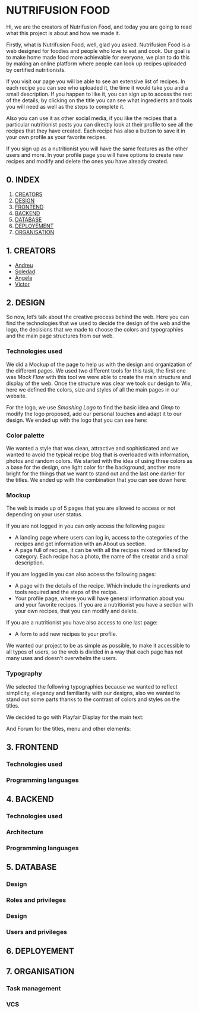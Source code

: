 # NUTRIFUSION FOOD

Hi, we are the creators of Nutrifusion Food, and today you are going to read what this 
project is about and how we made it.

Firstly, what is Nutrifusion Food, well, glad you asked. Nutrifusion Food is a web 
designed for foodies and people who love to eat and cook. Our goal is to make home made 
food more achievable for everyone, we plan to do this by making an online platform where 
people can look up recipes uploaded by certified nutritionists.

If you visit our page you will be able to see an extensive list of recipes. In each 
recipe you can see who uploaded it, the time it would take you and a small description. 
If you happen to like it, you can sign up to access the rest of the details, by clicking 
on the title you can see what ingredients and tools you will need as well as the steps to
complete it.

Also you can use it as other social media, if you like the recipes that a particular 
nutritionist posts you can directly look at their profile to see all the recipes that 
they have created. Each recipe has also a button to save it in your own profile as your 
favorite recipes.

If you sign up as a nutritionist you will have the same features as the other users 
and more. In your profile page you will have options to create new recipes and modify 
and delete the ones you have already created.

## 0. INDEX
1. [CREATORS](#1-creators)
2. [DESIGN](#2-design)
3. [FRONTEND](#3-frontend)
4. [BACKEND](#4-backend)
5. [DATABASE](#5-database)
6. [DEPLOYEMENT](#6-deployement)
7. [ORGANISATION](#7-organisation)


## 1. CREATORS
- [Andreu](https://github.com/AndreuAlfonso) 
- [Soledad](https://github.com/SoleReyes02)
- [Àngela](https://github.com/AngelaHdR)
- [Victor](https://github.com/faloptero)

## 2. DESIGN
So now, let’s talk about the creative process behind the web. Here you can find the 
technologies that we used to decide the design of the web and the logo, the decisions 
that we made to choose the colors and typographies and the main page structures from our web.
### Technologies used
We did a Mockup of the page to help us with the design and organization of the different pages. 
We used two different tools for this task, the first one was *Mock Flow* with this tool we were 
able to create the main structure and display of the web. Once the structure was clear we took our 
design to Wix, here we defined the colors, size and styles of all the main pages in our website.

For the logo, we use *Smashing Logo* to find the basic idea and *Gimp* to modify the logo proposed, 
add our personal touches and adapt it to our design. We ended up with the logo that you can see here:

### Color palette
We wanted a style that was clean, attractive and sophisticated and we wanted to avoid the typical 
recipe blog that is overloaded with information, photos and random colors. We started with the idea of 
using three colors as a base for the design, one light color for the background, another more bright for 
the things that we want to stand out and the last one darker for the titles. We ended up with the combination 
that you can see down here:

### Mockup
The web is made up of 5 pages that you are allowed to access or not depending on your user status.

If you are not logged in you can only access the following pages:
- A landing page where users can log in, access to the categories of the recipes and get 
information with an About us section.
- A page full of recipes, it can be with all the recipes mixed or filtered by category. 
Each recipe has a photo, the name of the creator and a small description.

If you are logged in you can also access the following pages:
- A page with the details of the recipe. Which include the ingredients and tools required and the steps 
of the recipe.
- Your profile page, where you will have general information about you and your favorite recipes. If you 
are a nutritionist you have a section with your own recipes, that you can modify and delete.

If you are a nutritionist you have also access to one last page:
- A form to add new recipes to your profile.

We wanted our project to be as simple as possible, to make it accessible to all types of users, so the 
web is divided in a way that each page has not many uses and doesn’t overwhelm the users.

### Typography
We selected the following typographies because we wanted to reflect simplicity, elegancy and familiarity 
with our designs, also we wanted to stand out some parts thanks to the contrast of colors and styles on 
the titles.

We decided to go with Playfair Display for the main text:

And Forum for the titles, menu and other elements:

## 3. FRONTEND

### Technologies used
### Programming languages

## 4. BACKEND

### Technologies used
### Architecture
### Programming languages

## 5. DATABASE

### Design
### Roles and privileges

### Design
### Users and privileges
### 

## 6. DEPLOYEMENT

## 7. ORGANISATION

### Task management
### VCS